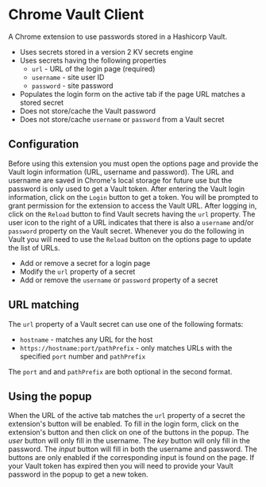 # Chrome Vault Client
A Chrome extension to use passwords stored in a Hashicorp Vault.
* Uses secrets stored in a version 2 KV secrets engine
* Uses secrets having the following properties
  * `url` - URL of the login page (required)
  * `username` - site user ID
  * `password` - site password
* Populates the login form on the active tab if the page URL matches a stored secret
* Does not store/cache the Vault password
* Does not store/cache `username` or `password` from a Vault secret

## Configuration
Before using this extension you must open the options page and provide the Vault login information
(URL, username and password).  The URL and username are saved in Chrome's local storage for future use but
the password is only used to get a Vault token.  After entering the Vault login information, click on the
`Login` button to get a token.  You will be prompted to grant permission for the extension to access the Vault URL.
After logging in, click on the `Reload` button to find Vault secrets having the `url` property.  The user icon to the
right of a URL indicates that there is also a `username` and/or `password` property on the Vault secret.  Whenever you
do the following in Vault you will need to use the `Reload` button on the options page to update the list of URLs.
* Add or remove a secret for a login page
* Modify the `url` property of a secret
* Add or remove the `username` or `password` property of a secret

## URL matching
The `url` property of a Vault secret can use one of the following formats:
* `hostname` - matches any URL for the host
* `https://hostname:port/pathPrefix` - only matches URLs with the specified `port` number and `pathPrefix`

The `port` and and `pathPrefix` are both optional in the second format.

## Using the popup
When the URL of the active tab matches the `url` property of a secret the extension's button will be enabled.
To fill in the login form, click on the extension's button and then click on one of the buttons in the popup.
The *user* button will only fill in the username.  The *key* button will only fill in the password.  The *input* button
will fill in both the username and password.  The buttons are only enabled if the corresponding input is found on
the page.  If your Vault token has expired then you will need to provide your Vault password in the popup to get
a new token.
